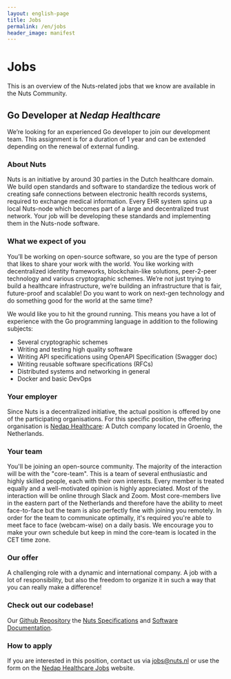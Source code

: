 ```yaml
---
layout: english-page
title: Jobs
permalink: /en/jobs
header_image: manifest
---
```


# Jobs

This is an overview of the Nuts-related jobs that we know are available in the Nuts Community.

## Go Developer at _Nedap Healthcare_

We’re looking for an experienced Go developer to join our development team. This assignment is for a duration of 1 year and can be extended depending on the renewal of external funding. 
### About Nuts

Nuts is an initiative by around 30 parties in the Dutch healthcare domain. We build open standards and software to standardize the tedious work of creating safe connections between electronic health records systems, required to exchange medical information. Every EHR system spins up a local Nuts-node which becomes part of a large and decentralized trust network. Your job will be developing these standards and implementing them in the Nuts-node software.

### What we expect of you

You’ll be working on open-source software, so you are the type of person that likes to share your work with the world. You like working with decentralized identity frameworks, blockchain-like solutions, peer-2-peer technology and various cryptographic schemes. We’re not just trying to build a healthcare infrastructure, we’re building an infrastructure that is fair, future-proof and scalable! Do you want to work on next-gen technology and do something good for the world at the same time?

We would like you to hit the ground running. This means you have a lot of experience with the Go programming language in addition to the following subjects:

* Several cryptographic schemes
* Writing and testing high quality software
* Writing API specifications using OpenAPI Specification (Swagger doc)
* Writing reusable software specifications (RFCs)
* Distributed systems and networking in general
* Docker and basic DevOps

### Your employer

Since Nuts is a decentralized initiative, the actual position is offered by one of the participating organisations. For this specific position, the offering organisation is [Nedap Healthcare](https://nedap.com/): A Dutch company located in Groenlo, the Netherlands.

### Your team

You'll be joining an open-source community. The majority of the interaction will be with the "core-team". This is a team of several enthusiastic and highly skilled people, each with their own interests. Every member is treated equally and a well-motivated opinion is highly appreciated. Most of the interaction will be online through Slack and Zoom. Most core-members live in the eastern part of the Netherlands and therefore have the ability to meet face-to-face but the team is also perfectly fine with joining you remotely. In order for the team to communicate optimally, it's required you're able to meet face to face (webcam-wise) on a daily basis. We encourage you to make your own schedule but keep in mind the core-team is located in the CET time zone.

### Our offer

A challenging role with a dynamic and international company. A job with a lot of responsibility, but also the freedom to organize it in such a way that you can really make a difference!

### Check out our codebase!

Our [Github Repository](https://github.com/nuts-foundation) the
[Nuts Specifications](https://nuts-foundation.gitbook.io/drafts/) and
[Software Documentation](https://nuts-node.readthedocs.io/en/latest/).

### How to apply

If you are interested in this position, contact us via jobs@nuts.nl or use the form on the [Nedap Healthcare Jobs](https://nedap.com/vacancy/go-developer-temporary/) website.
